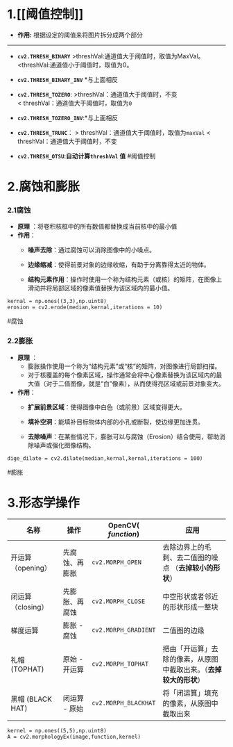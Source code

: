 # 1.[[阈值控制]]
- **作用:** 根据设定的阈值来将图片拆分成两个部分
---
- **`cv2.THRESH_BINARY`**
	\>threshVal:通道值大于阈值时，取值为MaxVal。  
	<threshVal:通道值小于阈值时，取值为0。  
	
- **`cv2.THRESH_BINARY_INV`**  *与上面相反
- **`cv2.THRESH_TOZERO`**:
	\>threshVal：通道值大于阈值时，不变  
	< threshVal：通道值大于阈值时，取值为`0`
	
- **`cv2.THRESH_TOZERO_INV`**:*与上面相反  
- **`cv2.THRESH_TRUNC`**：
	\> threshVal：通道值大于阈值时，取值为`maxVal`
	< threshVal：通道值大于阈值时，不变  
	
- **`cv2.THRESH_OTSU`**:**自动计算`threshVal` 值**
#阈值控制
# 2.腐蚀和膨胀
### 2.1腐蚀  
- **原理** ：将卷积核框中的所有数值都替换成当前核中的最小值
- **作用**：
	- **噪声去除**：通过腐蚀可以消除图像中的小噪点。
    
	- **边缘缩减**：使得前景对象的边缘收缩，有助于分离靠得太近的物体。
    
	- **结构元素作用**：操作时使用一个称为结构元素（或核）的矩阵，在图像上滑动并将局部区域的像素值替换为该区域内的最小值。
~~~
kernal = np.ones((3,3),np.uint8)   
erosion = cv2.erode(median,kernal,iterations = 10)
~~~
#腐蚀
### 2.2膨胀
- **原理** ：
	- 膨胀操作使用一个称为“结构元素”或“核”的矩阵，对图像进行局部扫描。
	- 对于核覆盖的每个像素区域，操作通常会将中心像素替换为该区域内的最大值（对于二值图像，就是“白”像素），从而使得亮区域或前景对象变大。
- **作用**：
	- **扩展前景区域**：使得图像中白色（或前景）区域变得更大。
    
	- **填补空洞**：能填补目标物体内部的小孔或断裂，使边缘更加连贯。
    
	- **去除噪声**：在某些情况下，膨胀可以与腐蚀（Erosion）结合使用，帮助消除噪声或强化图像结构。
~~~
dige_dilate = cv2.dilate(median,kernal,kernal,iterations = 100)
~~~
#膨胀

# 3.形态学操作

| 名称                        | 操作       | OpenCV( *function*)  | 应用                                  |
| ------------------------- | -------- | -------------------- | ----------------------------------- |
| 开运算（opening）              | 先腐蚀、再膨胀  | `cv2.MORPH_OPEN`     | 去除边界上的毛刺、去二值图的噪点 （**去掉较小的形状**）      |
| 闭运算（closing）              | 先膨胀、再腐蚀  | `cv2.MORPH_CLOSE`    | 中空形状或者邻近的形状形成一整块                    |
| 梯度运算                      | 膨胀 - 腐蚀  | `cv2.MORPH_GRADIENT` | 二值图的边缘                              |
| 礼帽          (TOPHAT)      | 原始 - 开运算 | `cv2.MORPH_TOPHAT`   | 把由「开运算」去除的像素，从原图中截取出来。（**去掉较大的形状**） |
| 黑帽            (BLACK HAT) | 闭运算 - 原始 | `cv2.MORPH_BLACKHAT` | 将「闭运算」填充的像素，从原图中截取出来                |
~~~
kernel = np.ones((5,5),np.uint8)
A = cv2.morphologyEx(image,function,kernel)
~~~

